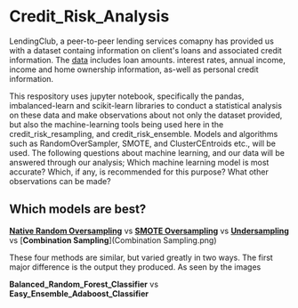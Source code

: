 # Credit_Risk_Analysis
  LendingClub, a peer-to-peer lending services comapny has provided us with a dataset containg information on client's loans and associated credit information. The [data]() includes loan amounts. interest rates, annual income, income and home ownership information, as-well as personal credit information. 
  
  This respository uses jupyter notebook, specifically the pandas, imbalanced-learn and scikit-learn libraries to conduct a statistical analysis on these data and make observations about not only the dataset provided, but also the machine-learning tools being used here in the credit_risk_resampling, and credit_risk_ensemble. Models and algorithms such as RandomOverSampler, SMOTE, and ClusterCEntroids etc., will be used. The following questions about machine learning, and our data will be answered through our analysis; Which machine learning model is most accurate? Which, if any, is recommended for this purpose? What other observations can be made?
  
## Which models are best?

[**Native Random Oversampling**](Naive_Random_Oversampling.png) vs [**SMOTE Oversampling**](SMOTE_Oversampling.png) vs [**Undersampling**](Undersampling) vs [**Combination Sampling**](Combination Sampling.png)

  These four methods are similar, but varied greatly in two ways. The first major difference is the output they produced. As seen by the images 
 
 **Balanced_Random_Forest_Classifier** vs **Easy_Ensemble_Adaboost_Classifier**
